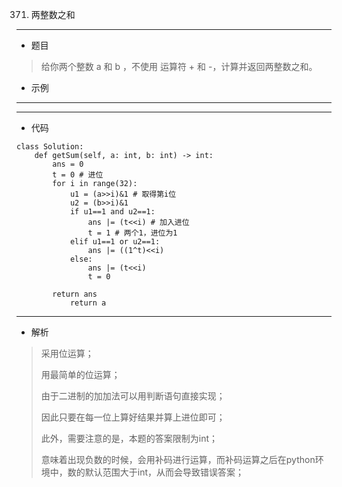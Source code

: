 371. 两整数之和
----------
 - 题目
>给你两个整数 a 和 b ，不使用 运算符 + 和 - ​​​​​​​，计算并返回两整数之和。
>
> 
 - 示例
 ----------
>
 ----------
 - 代码
 >
>
    class Solution:
        def getSum(self, a: int, b: int) -> int:
            ans = 0
            t = 0 # 进位
            for i in range(32):
                u1 = (a>>i)&1 # 取得第i位
                u2 = (b>>i)&1
                if u1==1 and u2==1:
                    ans |= (t<<i) # 加入进位
                    t = 1 # 两个1，进位为1
                elif u1==1 or u2==1:
                    ans |= ((1^t)<<i)
                else:
                    ans |= (t<<i)
                    t = 0
    
            return ans
                return a
        
 ----------
 - 解析
 > 
> 采用位运算；
>
> 用最简单的位运算；
>
> 由于二进制的加加法可以用判断语句直接实现；
> 
> 因此只要在每一位上算好结果并算上进位即可；
>
> 此外，需要注意的是，本题的答案限制为int；
>
> 意味着出现负数的时候，会用补码进行运算，而补码运算之后在python环境中，数的默认范围大于int，从而会导致错误答案；